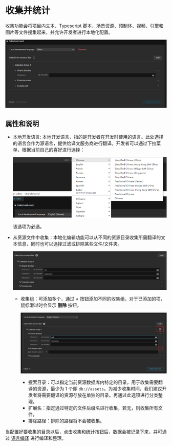 # 收集并统计

收集功能会将项目内文本、Typescript 脚本、场景资源、预制体、视频、引擎和图片等文件搜集起来，并允许开发者进行本地化配置。

![overview](collect/overview.png)

## 属性和说明

- 本地开发语言: 本地开发语言，指的是开发者在开发时使用的语言。此处选择的语言会作为源语言，提供给译文服务商进行翻译。开发者可以通过下拉菜单，根据当前自己的喜好进行选择：

    ![lang](collect/diff-language.png)

    该选项为必选。

- 从资源文件中收集：本地化编辑功能可以从不同的资源目录收集所需翻译的文本信息，同时也可以选择过滤或排除某些文件/文件夹。

    ![group](collect/group.png)

    - 收集组：可添加多个，通过 **+** 按钮添加不同的收集组，对于已添加的项，鼠标滑过时会显示 **删除** 按钮。

      ![add-remove](collect/add-remove.png)

        - 搜索目录：可以指定当前资源数据库内特定的目录，用于收集需要翻译的资源，最少为 1 个即 `db://assets`。为减少收集时间，我们建议开发者将需要翻译的资源存放在单独的目录。再通过此选项进行分类整理。
        - 扩展名：指定通过特定的文件后缀名进行收集，若无，则收集所有文件。
        - 排除路径：排除的路径将不会被收集。

当配置好要收集的目录以后，点击收集和统计按钮后，数据会被记录下来，并可通过 [语言编译](compile-language.md) 进行编译和整理。
